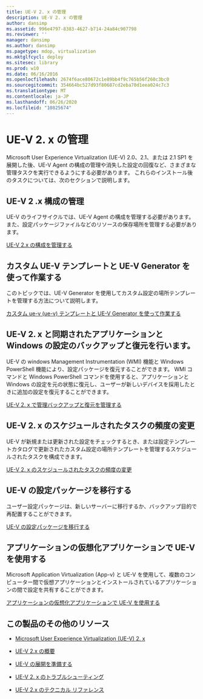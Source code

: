 ```yaml
---
title: UE-V 2. x の管理
description: UE-V 2. x の管理
author: dansimp
ms.assetid: 996e4797-8383-4627-b714-24a84c907798
ms.reviewer: ''
manager: dansimp
ms.author: dansimp
ms.pagetype: mdop, virtualization
ms.mktglfcycl: deploy
ms.sitesec: library
ms.prod: w10
ms.date: 06/16/2016
ms.openlocfilehash: 2674f6ace80672c1e89bb4f9c765b56f260c3bc0
ms.sourcegitcommit: 354664bc527d93f80687cd2eba70d1eea024c7c3
ms.translationtype: MT
ms.contentlocale: ja-JP
ms.lasthandoff: 06/26/2020
ms.locfileid: "10825674"
---
```

# UE-V 2. x の管理


Microsoft User Experience Virtualization (UE-V) 2.0、2.1、または 2.1 SP1 を展開した後、UE-V Agent の構成の管理や消失した設定の回復など、さまざまな管理タスクを実行できるようにする必要があります。 これらのインストール後のタスクについては、次のセクションで説明します。

## UE-V 2 .x 構成の管理


UE-V のライフサイクルでは、UE-V Agent の構成を管理する必要があります。また、設定パッケージファイルなどのリソースの保存場所を管理する必要があります。

[UE-V 2.x の構成を管理する](manage-configurations-for-ue-v-2x-new-uevv2.md)

## カスタム UE-V テンプレートと UE-V Generator を使って作業する


このトピックでは、UE-V Generator を使用してカスタム設定の場所テンプレートを管理する方法について説明します。

[カスタム ue-v (ue-v) テンプレートと UE-V Generator を使って作業する](working-with-custom-ue-v-2x-templates-and-the-ue-v-2x-generator-new-uevv2.md)

## UE-V 2. x と同期されたアプリケーションと Windows の設定のバックアップと復元を行います。


UE-V の windows Management Instrumentation (WMI) 機能と Windows PowerShell 機能により、設定パッケージを復元することができます。 WMI コマンドと Windows PowerShell コマンドを使用すると、アプリケーションと Windows の設定を元の状態に復元し、ユーザーが新しいデバイスを採用したときに追加の設定を復元することができます。

[UE-V 2. x で管理バックアップと復元を管理する](manage-administrative-backup-and-restore-in-ue-v-2x-new-topic-for-21.md)

## UE-V 2. x のスケジュールされたタスクの頻度の変更


UE-V が新規または更新された設定をチェックするとき、または設定テンプレートカタログで更新されたカスタム設定の場所テンプレートを管理するスケジュールされたタスクを構成できます。

[UE-V 2. x のスケジュールされたタスクの頻度の変更](changing-the-frequency-of-ue-v-2x-scheduled-tasks-both-uevv2.md)

## UE-V の設定パッケージを移行する


ユーザー設定パッケージは、新しいサーバーに移行するか、バックアップ目的で再配置することができます。

[UE-V の設定パッケージを移行する](migrating-ue-v-2x-settings-packages-both-uevv2.md)

## アプリケーションの仮想化アプリケーションで UE-V を使用する


Microsoft Application Virtualization (App-v) と UE-V を使用して、複数のコンピューター間で仮想アプリケーションとインストールされているアプリケーションの間で設定を共有することができます。

[アプリケーションの仮想化アプリケーションで UE-V を使用する](using-ue-v-2x-with-application-virtualization-applications-both-uevv2.md)

## この製品のその他のリソース


-   [Microsoft User Experience Virtualization (UE-V) 2. x](index.md)

-   [UE-V 2.x の概要](get-started-with-ue-v-2x-new-uevv2.md)

-   [UE-V の展開を準備する](prepare-a-ue-v-2x-deployment-new-uevv2.md)

-   [UE-V 2. x のトラブルシューティング](troubleshooting-ue-v-2x-both-uevv2.md)

-   [UE-V 2.x のテクニカル リファレンス](technical-reference-for-ue-v-2x-both-uevv2.md)






 

 





